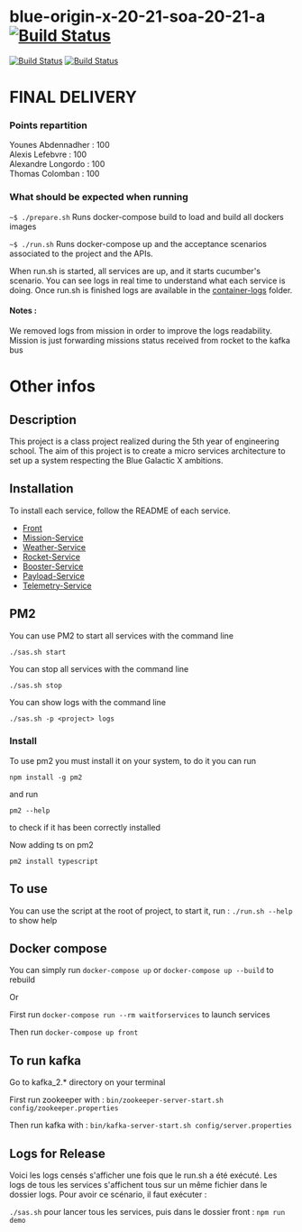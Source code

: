 # blue-origin-x-20-21-soa-20-21-a [![Build Status](https://travis-ci.com/pns-si5-soa/box-20-21-team-a.svg?token=iVy7SupLvEyaRHecrkoc&branch=develop)](https://travis-ci.com/pns-si5-soa/box-20-21-team-a)

[![Build Status](https://travis-ci.com/pns-si5-soa/box-20-21-team-a.svg?token=iVy7SupLvEyaRHecrkoc&branch=develop)](https://travis-ci.com/pns-si5-soa/box-20-21-team-a)
[![Build Status](https://badgen.net/badge/version/6.0/purple)](https://badgen.net/badge/version/6.0/purple)

# FINAL DELIVERY

### Points repartition
Younes Abdennadher : 100 <br/>
Alexis Lefebvre : 100 <br/>
Alexandre Longordo : 100 <br/>
Thomas Colomban : 100

### What should be expected when running
`~$ ./prepare.sh`
Runs docker-compose build to load and build all dockers images

`~$ ./run.sh`
Runs docker-compose up and the acceptance scenarios associated to the project and the APIs. 

When run.sh is started, all services are up, and it starts cucumber's scenario. You can see logs in real time to understand what each service is doing. 
Once run.sh is finished logs are available in the [container-logs](container-logs) folder.

#### Notes : 
We removed logs from mission in order to improve the logs readability. Mission is just forwarding missions status received from rocket to the kafka bus

# Other infos

## Description

This project is a class project realized during the 5th year of engineering school. The aim of this project is to create a micro services architecture to set up a system respecting the Blue Galactic X ambitions.

## Installation

To install each service, follow the README of each service.

- [Front](front/README.md)
- [Mission-Service](mission-service/README.md)
- [Weather-Service](weather-service/README.md)
- [Rocket-Service](rocket-service/README.md)
- [Booster-Service](booster-service/README.md)
- [Payload-Service](payload-service/README.md)
- [Telemetry-Service](telemetry-writer-service/README.md)

## PM2 

You can use PM2 to start all services with the command line 
```
./sas.sh start
```

You can stop all services with the command line
```
./sas.sh stop
```

You can show logs with the command line
```
./sas.sh -p <project> logs 
```

### Install

To use pm2 you must install it on your system, to do it you can run 
```
npm install -g pm2
```
and run 
```
pm2 --help
```
to check if it has been correctly installed

Now adding ts on pm2
```
pm2 install typescript
```

## To use

You can use the script at the root of project, to start it, run :
`./run.sh --help` to show help

## Docker compose 

You can simply run `docker-compose up` or `docker-compose up --build` to rebuild 

Or

First run `docker-compose run --rm waitforservices` to launch services 

Then run `docker-compose up front`

## To run kafka 
Go to kafka_2.* directory on your terminal

First run zookeeper with :
`bin/zookeeper-server-start.sh config/zookeeper.properties`

Then run kafka with :
`bin/kafka-server-start.sh config/server.properties`

## Logs for Release

Voici les logs censés s'afficher une fois que le run.sh a été exécuté. 
Les logs de tous les services s'affichent tous sur un même fichier dans le dossier logs. 
Pour avoir ce scénario, il faut exécuter  :

`./sas.sh` pour lancer tous les services, puis dans le dossier front : `npm run demo`
